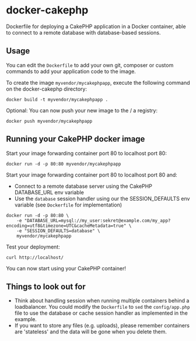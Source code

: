 docker-cakephp
======================

Dockerfile for deploying a CakePHP application in a Docker container, able to connect to a remote database with database-based sessions.

Usage
-----

You can edit the `Dockerfile` to add your own git, composer or custom commands to add your application code to the image.

To create the image `myvendor/mycakephpapp`, execute the following command on the docker-cakephp directory:

	docker build -t myvendor/mycakephpapp .

Optional: You can now push your new image to the / a registry:

	docker push myvendor/mycakephpapp


Running your CakePHP docker image
-----------------------------------

Start your image forwarding container port 80 to localhost port 80:

	docker run -d -p 80:80 myvendor/mycakephpapp
	
Start your image forwarding container port 80 to localhost port 80 and:
* Connect to a remote database server using the CakePHP DATABASE_URL env variable
* Use the `database` session handler using our the SESSION_DEFAULTS env variable (see `Dockerfile` for implementation)

```
docker run -d -p 80:80 \
	-e "DATABASE_URL=mysql://my_user:sekret@example.com/my_app?encoding=utf8&timezone=UTC&cacheMetadata=true" \
	-e "SESSION_DEFAULTS=database" \
	myvendor/mycakephpapp
```

Test your deployment:

	curl http://localhost/

You can now start using your CakePHP container!

Things to look out for
-----------------------------------
* Think about handling session when running multiple containers behind a loadbalancer. You could modify the `Dockerfile` to `sed` the `config/app.php` file to use the database or cache session handler as implemented in the example.
* If you want to store any files (e.g. uploads), please remember containers are 'stateless' and the data will be gone when you delete them.
